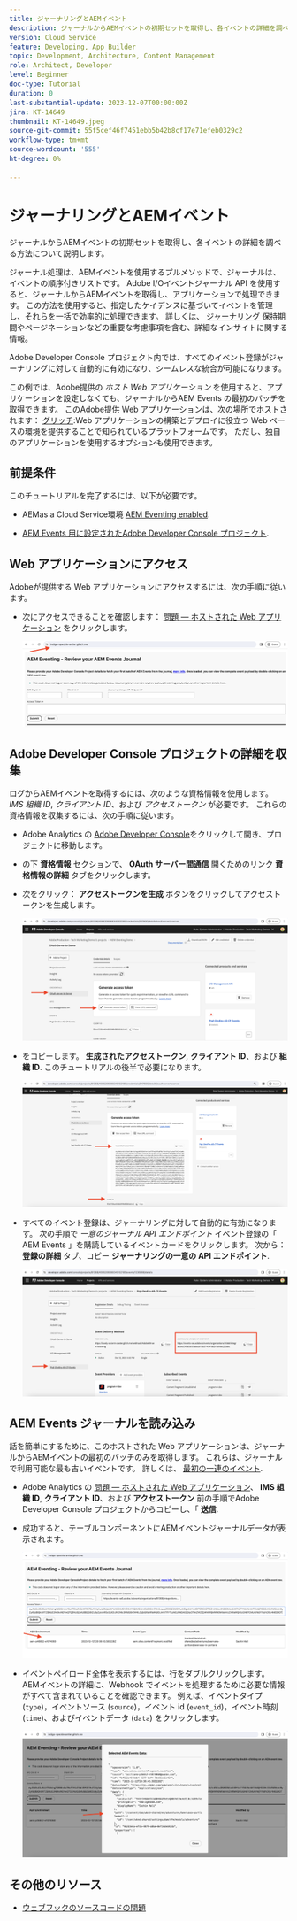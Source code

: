 ```yaml
---
title: ジャーナリングとAEMイベント
description: ジャーナルからAEMイベントの初期セットを取得し、各イベントの詳細を調べる方法について説明します。
version: Cloud Service
feature: Developing, App Builder
topic: Development, Architecture, Content Management
role: Architect, Developer
level: Beginner
doc-type: Tutorial
duration: 0
last-substantial-update: 2023-12-07T00:00:00Z
jira: KT-14649
thumbnail: KT-14649.jpeg
source-git-commit: 55f5cef46f7451ebb5b42b8cf17e71efeb0329c2
workflow-type: tm+mt
source-wordcount: '555'
ht-degree: 0%

---
```



# ジャーナリングとAEMイベント

ジャーナルからAEMイベントの初期セットを取得し、各イベントの詳細を調べる方法について説明します。

ジャーナル処理は、AEMイベントを使用するプルメソッドで、ジャーナルは、イベントの順序付きリストです。 Adobe I/Oイベントジャーナル API を使用すると、ジャーナルからAEMイベントを取得し、アプリケーションで処理できます。 この方法を使用すると、指定したケイデンスに基づいてイベントを管理し、それらを一括で効率的に処理できます。 詳しくは、 [ジャーナリング](https://developer.adobe.com/events/docs/guides/journaling_intro/) 保持期間やページネーションなどの重要な考慮事項を含む、詳細なインサイトに関する情報。

Adobe Developer Console プロジェクト内では、すべてのイベント登録がジャーナリングに対して自動的に有効になり、シームレスな統合が可能になります。

この例では、Adobe提供の _ホスト Web アプリケーション_ を使用すると、アプリケーションを設定しなくても、ジャーナルからAEM Events の最初のバッチを取得できます。 このAdobe提供 Web アプリケーションは、次の場所でホストされます： [グリッチ](https://glitch.com/):Web アプリケーションの構築とデプロイに役立つ Web ベースの環境を提供することで知られているプラットフォームです。 ただし、独自のアプリケーションを使用するオプションも使用できます。

## 前提条件

このチュートリアルを完了するには、以下が必要です。

- AEMas a Cloud Service環境 [AEM Eventing enabled](https://developer.adobe.com/experience-cloud/experience-manager-apis/guides/events/#enable-aem-events-on-your-aem-cloud-service-environment).

- [AEM Events 用に設定されたAdobe Developer Console プロジェクト](https://developer.adobe.com/experience-cloud/experience-manager-apis/guides/events/#how-to-subscribe-to-aem-events-in-the-adobe-developer-console).

## Web アプリケーションにアクセス

Adobeが提供する Web アプリケーションにアクセスするには、次の手順に従います。

- 次にアクセスできることを確認します： [問題 — ホストされた Web アプリケーション](https://indigo-speckle-antler.glitch.me/) をクリックします。

  ![問題 — ホストされた Web アプリケーション](../assets/examples/journaling/glitch-hosted-web-application.png)

## Adobe Developer Console プロジェクトの詳細を収集

ログからAEMイベントを取得するには、次のような資格情報を使用します。 _IMS 組織 ID_, _クライアント ID_、および _アクセストークン_ が必要です。 これらの資格情報を収集するには、次の手順に従います。

- Adobe Analytics の [Adobe Developer Console](https://developer.adobe.com)をクリックして開き、プロジェクトに移動します。

- の下 **資格情報** セクションで、 **OAuth サーバー間通信** 開くためのリンク **資格情報の詳細** タブをクリックします。

- 次をクリック： **アクセストークンを生成** ボタンをクリックしてアクセストークンを生成します。

  ![Adobe Developer Console プロジェクトのアクセストークンの生成](../assets/examples/journaling/adobe-developer-console-project-generate-access-token.png)

- をコピーします。 **生成されたアクセストークン**, **クライアント ID**、および **組織 ID**. このチュートリアルの後半で必要になります。

  ![Adobe Developer Console プロジェクトコピー資格情報](../assets/examples/journaling/adobe-developer-console-project-copy-credentials.png)

- すべてのイベント登録は、ジャーナリングに対して自動的に有効になります。 次の手順で _一意のジャーナル API エンドポイント_ イベント登録の「 AEM Events 」を購読しているイベントカードをクリックします。 次から： **登録の詳細** タブ、コピー **ジャーナリングの一意の API エンドポイント**.

  ![Adobe Developer Console プロジェクトイベントカード](../assets/examples/journaling/adobe-developer-console-project-events-card.png)

## AEM Events ジャーナルを読み込み

話を簡単にするために、このホストされた Web アプリケーションは、ジャーナルからAEMイベントの最初のバッチのみを取得します。 これらは、ジャーナルで利用可能な最も古いイベントです。 詳しくは、 [最初の一連のイベント](https://developer.adobe.com/events/docs/guides/api/journaling_api/#fetching-your-first-batch-of-events-from-the-journal).

- Adobe Analytics の [問題 — ホストされた Web アプリケーション](https://indigo-speckle-antler.glitch.me/)、 **IMS 組織 ID**, **クライアント ID**、および **アクセストークン** 前の手順でAdobe Developer Console プロジェクトからコピーし、「 **送信**.

- 成功すると、テーブルコンポーネントにAEMイベントジャーナルデータが表示されます。

  ![AEM Events ジャーナルデータ](../assets/examples/journaling/load-journal.png)

- イベントペイロード全体を表示するには、行をダブルクリックします。 AEMイベントの詳細に、Webhook でイベントを処理するために必要な情報がすべて含まれていることを確認できます。 例えば、イベントタイプ (`type`)，イベントソース (`source`)，イベント id (`event_id`)，イベント時刻 (`time`)、およびイベントデータ (`data`) をクリックします。

  ![AEM Event Payload を完了](../assets/examples/journaling/complete-journal-data.png)

## その他のリソース

- [ウェブフックのソースコードの問題](https://glitch.com/edit/#!/indigo-speckle-antler)

